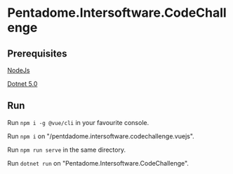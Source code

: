 # Pentadome.Intersoftware.CodeChallenge
## Prerequisites
[NodeJs](https://nodejs.org/)

[Dotnet 5.0](https://dotnet.microsoft.com/download/dotnet/thank-you/sdk-5.0.103-windows-x64-installer)

## Run
Run `npm i -g @vue/cli` in your favourite console.

Run `npm i` on "/pentdadome.intersoftware.codechallenge.vuejs".

Run `npm run serve` in the same directory.

Run `dotnet run` on "Pentadome.Intersoftware.CodeChallenge".

